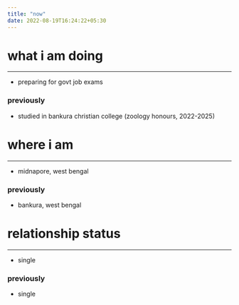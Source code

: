 ```yaml
---
title: "now"
date: 2022-08-19T16:24:22+05:30
---
```


# what i am doing
---
- preparing for govt job exams

### previously 
- studied in bankura christian college (zoology honours, 2022-2025)



# where i am 
---
- midnapore, west bengal

### previously
- bankura, west bengal



# relationship status
---
- single

### previously 
- single